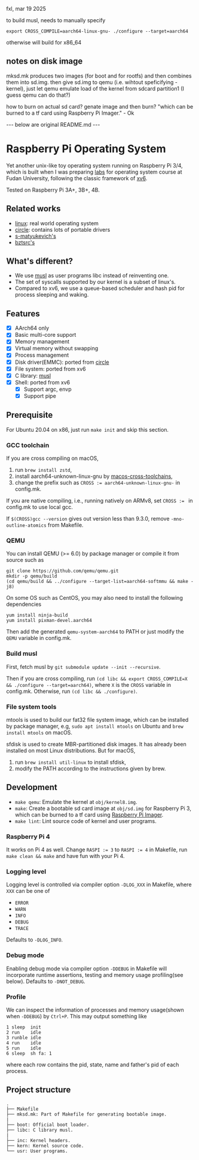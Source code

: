 fxl, mar 19 2025

to build musl, needs to manually specify 
```
export CROSS_COMPILE=aarch64-linux-gnu- ./configure --target=aarch64
```
otherwise will build for x86_64

## notes on disk image

mksd.mk produces two images (for boot and for rootfs) and then combines them into sd.img.
then give sd.img to qemu (i.e. wihtout speficifying -kernel), just let qemu emulate load of the kernel from sdcard partition1 
  (I guess qemu can do that?)

how to burn on actual sd card? 
genate image and then burn? 
"which can be burned to a tf card using Raspberry Pi Imager." - Ok


--- below are original README.md ---

# Raspberry Pi Operating System

Yet another unix-like toy operating system running on Raspberry Pi 3/4, which is built when I was preparing [labs](https://github.com/FDUCSLG/OS-2020Fall-Fudan/) for operating system course at Fudan University, following the classic framework of [xv6](https://github.com/mit-pdos/xv6-public/).

Tested on Raspberry Pi 3A+, 3B+, 4B.

## Related works

- [linux](https://github.com/raspberrypi/linux): real world operating system
- [circle](https://github.com/rsta2/circle): contains lots of portable drivers
- [s-matyukevich's](https://github.com/s-matyukevich/raspberry-pi-os)
- [bztsrc's](https://github.com/bztsrc/raspi3-tutorial)

## What's different?

- We use [musl](https://musl.libc.org/) as user programs libc instead of reinventing one.
- The set of syscalls supported by our kernel is a subset of linux's.
- Compared to xv6, we use a queue-based scheduler and hash pid for process sleeping and waking.

## Features

- [x] AArch64 only
- [x] Basic multi-core support
- [x] Memory management
- [x] Virtual memory without swapping
- [x] Process management
- [x] Disk driver(EMMC): ported from [circle](https://github.com/rsta2/circle/tree/master/addon/SDCard)
- [x] File system: ported from xv6
- [x] C library: [musl](https://musl.libc.org/)
- [x] Shell: ported from xv6
  - [x] Support argc, envp
  - [x] Support pipe

## Prerequisite

For Ubuntu 20.04 on x86, just run `make init` and skip this section.

### GCC toolchain

If you are cross compiling on macOS,

1. run `brew install zstd`,
2. install aarch64-unknown-linux-gnu by [macos-cross-toolchains](https://github.com/messense/homebrew-macos-cross-toolchains),
3. change the prefix such as `CROSS := aarch64-unknown-linux-gnu-` in config.mk.

If you are native compiling, i.e., running natively on ARMv8, set `CROSS := ` in config.mk to use local gcc.

If `$(CROSS)gcc --version` gives out version less than 9.3.0, remove `-mno-outline-atomics` from Makefile.

### QEMU

You can install QEMU (>= 6.0) by package manager or compile it from source such as

```
git clone https://github.com/qemu/qemu.git
mkdir -p qemu/build
(cd qemu/build && ../configure --target-list=aarch64-softmmu && make -j8)
```

On some OS such as CentOS, you may also need to install the following dependencies

```
yum install ninja-build
yum install pixman-devel.aarch64
```

Then add the generated `qemu-system-aarch64` to PATH or just modify the `QEMU` variable in config.mk.

### Build musl

First, fetch musl by `git submodule update --init --recursive`.

Then if you are cross compiling, run `(cd libc && export CROSS_COMPILE=X && ./configure --target=aarch64)`, where `X` is the `CROSS` variable in config.mk. Otherwise, run `(cd libc && ./configure)`.

### File system tools

mtools is used to build our fat32 file system image, which can be installed by package manager, e.g, `sudo apt install mtools` on Ubuntu and `brew install mtools` on macOS.

sfdisk is used to create MBR-partitioned disk images. It has already been installed on most Linux distributions. But for macOS,

1. run `brew install util-linux` to install sfdisk,
2. modify the PATH according to the instructions given by brew.

## Development

- `make qemu`: Emulate the kernel at `obj/kernel8.img`.
- `make`: Create a bootable sd card image at `obj/sd.img` for Raspberry Pi 3, which can be burned to a tf card using [Raspberry Pi Imager](https://www.raspberrypi.org/software/).
- `make lint`: Lint source code of kernel and user programs.

### Raspberry Pi 4

It works on Pi 4 as well. Change `RASPI := 3` to `RASPI := 4` in Makefile, run `make clean && make` and have fun with your Pi 4.

### Logging level

Logging level is controlled via compiler option `-DLOG_XXX` in Makefile, where `XXX` can be one of

- `ERROR`
- `WARN`
- `INFO`
- `DEBUG`
- `TRACE`

Defaults to `-DLOG_INFO`.

### Debug mode

Enabling debug mode via compiler option `-DDEBUG` in Makefile will incorporate runtime assertions,
testing and memory usage profiling(see below). Defaults to `-DNOT_DEBUG`.

### Profile

We can inspect the information of processes and memory usage(shown when `-DDEBUG`) by `Ctrl+P`.
This may output something like

```
1 sleep  init
2 run    idle
3 runble idle
4 run    idle
5 run    idle
6 sleep  sh fa: 1  
```

where each row contains the pid, state, name and father's pid of each process.

## Project structure

```
.
├── Makefile
├── mksd.mk: Part of Makefile for generating bootable image.
|
├── boot: Official boot loader.
├── libc: C library musl.
|
├── inc: Kernel headers.
├── kern: Kernel source code.
└── usr: User programs.
```

